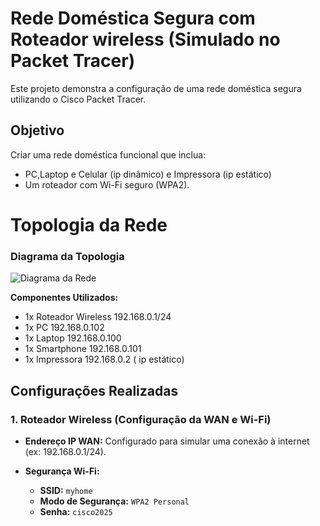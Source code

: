 # Rede Doméstica Segura com Roteador wireless (Simulado no Packet Tracer)

Este projeto demonstra a configuração de uma rede doméstica segura utilizando o Cisco Packet Tracer.

## Objetivo

Criar uma rede doméstica funcional que inclua:
* PC,Laptop e Celular (ip dinâmico)  e Impressora (ip estático)
* Um roteador com Wi-Fi seguro (WPA2).
# Topologia da Rede
### Diagrama da Topologia

![Diagrama da Rede]()



**Componentes Utilizados:**
* 1x Roteador Wireless  192.168.0.1/24
* 1x PC                 192.168.0.102
* 1x Laptop             192.168.0.100
* 1x Smartphone         192.168.0.101
* 1x Impressora         192.168.0.2 ( ip estático)

## Configurações Realizadas

### 1. Roteador Wireless (Configuração da WAN e Wi-Fi)
* **Endereço IP WAN:** Configurado para simular uma conexão à internet (ex: 192.168.0.1/24).

 * **Segurança Wi-Fi:**
    * **SSID:** `myhome`
    * **Modo de Segurança:** `WPA2 Personal`
    * **Senha:** `cisco2025` 



